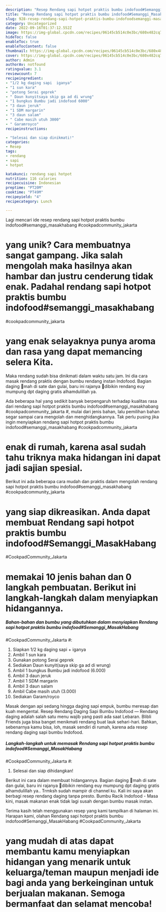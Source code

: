 ```yaml
---
description: "Resep Rendang sapi hotpot praktis bumbu indofood#Semanggi_MasakHabang #CookpadCommunity_Jakarta # yang Bisa Manjain Lidah"
title: "Resep Rendang sapi hotpot praktis bumbu indofood#Semanggi_MasakHabang #CookpadCommunity_Jakarta # yang Bisa Manjain Lidah"
slug: 928-resep-rendang-sapi-hotpot-praktis-bumbu-indofoodsemanggi-masakhabang-cookpadcommunity-jakarta-yang-bisa-manjain-lidah
category: Uncategorized
date: 2022-09-16T01:37:12.552Z
image: https://img-global.cpcdn.com/recipes/06145cb514c0e3bc/680x482cq70/rendang-sapi-hotpot-praktis-bumbu-indofoodsemanggi_masakhabang-cookpadcommunity_jakarta-foto-resep-utama.jpg
hideToc: false
enableToc: true
enableTocContent: false
thumbnail: https://img-global.cpcdn.com/recipes/06145cb514c0e3bc/680x482cq70/rendang-sapi-hotpot-praktis-bumbu-indofoodsemanggi_masakhabang-cookpadcommunity_jakarta-foto-resep-utama.jpg
cover: https://img-global.cpcdn.com/recipes/06145cb514c0e3bc/680x482cq70/rendang-sapi-hotpot-praktis-bumbu-indofoodsemanggi_masakhabang-cookpadcommunity_jakarta-foto-resep-utama.jpg
author: Admin
authorAv: notfound
ratingvalue: 3.1
reviewcount: 7
recipeingredient:
- "1/2 kg daging sapi  iganya"
- "1 sun kara"
- "potong Serai geprek"
- " Daun kunyitsaya skip ga ad di wrung"
- "1 bungkus Bumbu jadi indofood 6000"
- "3 daun jeruk"
- "1 SDM margarin"
- "3 daun salam"
- " Cabe masih utuh 3000"
- " Garamroyco"
recipeinstructions:

- "Selesai dan siap dinikmati!"
categories:
- Resep
tags:
- rendang
- sapi
- hotpot

katakunci: rendang sapi hotpot 
nutrition: 116 calories
recipecuisine: Indonesian
preptime: "PT20M"
cooktime: "PT49M"
recipeyield: "4"
recipecategory: Lunch

---
```





Lagi mencari ide resep rendang sapi hotpot praktis bumbu indofood#semanggi_masakhabang
#cookpadcommunity_jakarta
# yang unik? Cara membuatnya sangat gampang. Jika salah mengolah maka hasilnya akan hambar dan justru cenderung tidak enak. Padahal rendang sapi hotpot praktis bumbu indofood#semanggi_masakhabang
#cookpadcommunity_jakarta
# yang enak selayaknya punya aroma dan rasa yang dapat memancing selera Kita.





Maka rendang sudah bisa dinikmati dalam waktu satu jam. Ini dia cara masak rendang praktis dengan bumbu rendang instan Indofood. Bagian daging 🐐mah di sate dan gulai, baru ini rajanya 🐄dibikin rendang euy mumpung dpt daging gratis alhamdulillah ya.

Ada beberapa hal yang sedikit banyak berpengaruh terhadap kualitas rasa dari rendang sapi hotpot praktis bumbu indofood#semanggi_masakhabang
#cookpadcommunity_jakarta
#, mulai dari jenis bahan, lalu pemilihan bahan segar sampai cara mengolah dan menghidangkannya. Tak perlu pusing jika ingin menyiapkan rendang sapi hotpot praktis bumbu indofood#semanggi_masakhabang
#cookpadcommunity_jakarta
# enak di rumah, karena asal sudah tahu triknya maka hidangan ini dapat jadi sajian spesial.






Berikut ini ada beberapa cara mudah dan praktis dalam mengolah rendang sapi hotpot praktis bumbu indofood#semanggi_masakhabang
#cookpadcommunity_jakarta
# yang siap dikreasikan. Anda dapat membuat Rendang sapi hotpot praktis bumbu indofood#Semanggi_MasakHabang
#CookpadCommunity_Jakarta
# memakai 10 jenis bahan dan 0 langkah pembuatan. Berikut ini langkah-langkah dalam menyiapkan hidangannya.

<!--inarticleads1-->

##### Bahan-bahan dan bumbu yang dibutuhkan dalam menyiapkan Rendang sapi hotpot praktis bumbu indofood#Semanggi_MasakHabang
#CookpadCommunity_Jakarta
#:

1. Siapkan 1/2 kg daging sapi + iganya
1. Ambil 1 sun kara
1. Gunakan potong Serai geprek
1. Sediakan  Daun kunyit(saya skip ga ad di wrung)
1. Ambil 1 bungkus Bumbu jadi indofood (6.000)
1. Ambil 3 daun jeruk
1. Ambil 1 SDM margarin
1. Ambil 3 daun salam
1. Ambil  Cabe masih utuh (3.000)
1. Sediakan  Garam/royco


Masak dengan api sedang hingga daging sapi empuk, bumbu meresap dan kuah mengental. Resep Rendang Daging Sapi Bumbu Indofood — Rendang daging adalah salah satu menu wajib yang pasti ada saat Lebaran. Blibli Friends juga bisa banget menikmati rendang buat lauk sehari-hari. Bahkan, sebenarnya kamu bisa, loh, masak sendiri di rumah, karena ada resep rendang daging sapi bumbu Indofood. 

<!--inarticleads2-->

##### Langkah-langkah untuk memasak Rendang sapi hotpot praktis bumbu indofood#Semanggi_MasakHabang
#CookpadCommunity_Jakarta
#:


1. Selesai dan siap dihidangkan!

Berikut ini cara dalam membuat hidangannya. Bagian daging 🐐mah di sate dan gulai, baru ini rajanya 🐄dibikin rendang euy mumpung dpt daging gratis alhamdulillah ya.. Trmksh sudah mampir di channel ku. Kali ini saya akan berbagi resep rendang daging tanpa presto. Bumbu Racik Indofood - Masa kini, masak makanan enak tidak lagi susah dengan bumbu masak instan. 

Terima kasih telah menggunakan resep yang kami tampilkan di halaman ini. Harapan kami, olahan Rendang sapi hotpot praktis bumbu indofood#Semanggi_MasakHabang
#CookpadCommunity_Jakarta
# yang mudah di atas dapat membantu kamu menyiapkan hidangan yang menarik untuk keluarga/teman maupun menjadi ide bagi anda yang berkeinginan untuk berjualan makanan. Semoga bermanfaat dan selamat mencoba!
